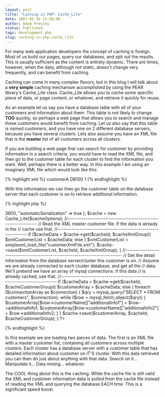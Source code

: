 ```yaml
---
layout: post
title: "Caching in PHP: Cache_Lite"
date: 2007-05-30 11:28:00
author: Adam Presley
status: Published
tags: development php
slug: caching-in-php-cache_lite
---
```


For many web application developers the concept of caching is foreign.
Most of us build our pages, query our databases, and spit out the
results. This is usually sufficient as the content is entirely dynamic.
There are times, however, when the data, although not static, doesn't
change very frequently, and can benefit from caching.  
  
Caching can come in many complex flavors, but in this blog I will talk
about a **very simple** caching mechanism accomplished by using the PEAR
library's Cache_Lite class. Cache_Lite allows you to cache some
specific piece of data, or page content, or whatever, and retrieve it
quickly for reuse.  
  
As an example let us say you have a database table with all of your
customers and information about them. This table is not likely to change
**TOO** quickly, so perhaps a web page that allows you to search and
manage these customers would benefit from caching. Let us also say that
this table is named *customers*, and you have one on 2 different
database servers, because you have several clusters. Lets also assume
you have an XML file that is the **master** list of all customers across
all clusters.  
  
If you are building a web page that can search for customer by providing
information in a search criteria, you would have to read the XML file,
and then go to the customer table for each cluster to find the
information you want. Well, perhaps there is a better way. In this
example I am using an imaginary XML file which would look like this:  
  
{% highlight xml %}
<customer>
   <customername>customerA</customerName>
   <server>DB100</server>
   <active>1</active>
</customer>
{% endhighlight %}

With this information we can then go the customer table on the database
server that each customer is on to retrieve additional information.  

{% highlight php %}
<?php

require_once("Cache/Lite.php");

$cacheId = "UniqueCacheId";
$cacheXmlGroup = "xmlGroup";
$cacheCustomerGroup = "customerGroup";

$cacheOptions = array(
   "lifeTime" => 3600,
   "automaticSerialization" => true
);

$cache = new Cache_Lite($cacheOptions);

//--------------------------------------------------------------
// Read the XML master customer file. If the data is already in the
// cache use that.
//--------------------------------------------------------------
if ($cacheData = $cache->get($cacheId, $cacheXmlGroup))
   $xmlCustomerList = $cacheData;
else {
   $xmlCustomerList = simplexml_load_file("customerXmlFile.xml");
   $cache->save($xmlCustomerList, $cacheId, $cacheXmlGroup);
}

//----------------------------------------------------------------------------
// Get the detail information from the database server/cluster this customer is on.
// Assume we are already connected to each cluster database, and get all the
// data. We'll pretend we have an array of mysql connections. If this data
// is already cached, use that.
//----------------------------------------------------------------------------
if ($cacheData = $cache->get($cacheId, $cacheCustomerGroup))
   $customerArray = $cacheData;
else {
   foreach ($connectionArray as $connection) {
      $qry = mysql_query("SELECT * FROM customers", $connection);

      while ($row = mysql_fetch_object($qry)) {
         $customerArray[$row->customerName]["additionalInfo1"] = $row->additionalInfo1;
         $customerArray[$row->customerName]["additionalInfo2"] = $row->additionalInfo2;
      }
   }

   $cache->save($customerArray, $cacheId, $cacheCustomerGroup);
}

?>
{% endhighlight %}

In this example we are loading two pieces of data. The first is an XML
file with a master customer list, containing all customers across
multiple clusters. Each cluster has a database server with a customer
table that has detailed information about customer on IT'S cluster. With
this data retrieved you can then do just about anything with that data.
Search on it... Manipulate it... Data mining... whatever.  
  
The COOL thing about this is the caching. While the cache file is still
valid the XML and customer information data is pulled from the cache
file instead of reading the XML and querying the database EACH time.
This is a significant speed boost.
